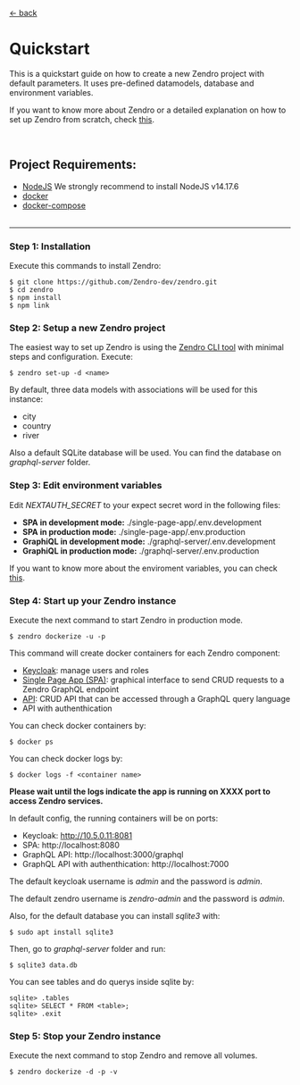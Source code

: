 [ &larr; back](README.md)
<br/>
# Quickstart

This is a quickstart guide on how to create a new Zendro project with default parameters. It uses pre-defined datamodels, database and environment variables.

If you want to know more about Zendro or a detailed explanation on how to set up Zendro from scratch, check [this](setup_root.md).

 <br/>

## Project Requirements:
 * [NodeJS](https://nodejs.org/en/) We strongly recommend to install NodeJS v14.17.6
 * [docker](https://docs.docker.com/get-docker/)
 * [docker-compose](https://docs.docker.com/compose/install/#install-compose)
 <br/><br/>

* * *
### Step 1: Installation

Execute this commands to install Zendro:

```
$ git clone https://github.com/Zendro-dev/zendro.git
$ cd zendro
$ npm install
$ npm link
```

### Step 2: Setup a new Zendro project

The easiest way to set up Zendro is using the [Zendro CLI tool](https://github.com/Zendro-dev/zendro) with minimal steps and configuration. Execute:

```
$ zendro set-up -d <name>
```

By default, three data models with associations will be used for this instance:
* city
* country
* river

Also a default SQLite database will be used. You can find the database on *graphql-server* folder.

### Step 3: Edit environment variables

Edit *NEXTAUTH_SECRET* to your expect secret word in the following files:
* **SPA in development mode:** ./single-page-app/.env.development
* **SPA in production mode:** ./single-page-app/.env.production
* **GraphiQL in development mode:** ./graphql-server/.env.development
* **GraphiQL in production mode:** ./graphql-server/.env.production

If you want to know more about the enviroment variables, you can check [this](env_vars.md).

### Step 4: Start up your Zendro instance

Execute the next command to start Zendro in production mode. 

```
$ zendro dockerize -u -p
```

This command will create docker containers for each Zendro component:
* [Keycloak](https://github.com/Zendro-dev/Zendro-dev.github.io/blob/documentation-vb/oauth.md): manage users and roles
* [Single Page App (SPA)](https://github.com/Zendro-dev/single-page-app): graphical interface to send CRUD requests to a Zendro GraphQL endpoint
* [API](https://github.com/Zendro-dev/graphql-server): CRUD API that can be accessed through a GraphQL query language
* API with authenthication

You can check docker containers by:
```
$ docker ps
```

You can check docker logs by:
```
$ docker logs -f <container name>
```

**Please wait until the logs indicate the app is running on XXXX port to access Zendro services.**

In default config, the running containers will be on ports:

* Keycloak: http://10.5.0.11:8081
* SPA: http://localhost:8080
* GraphQL API: http://localhost:3000/graphql
* GraphQL API with authenthication: http://localhost:7000

The default keycloak username is *admin* and the password is *admin*.

The default zendro username is *zendro-admin* and the password is *admin*.

Also, for the default database you can install *sqlite3* with:

```
$ sudo apt install sqlite3
```

Then, go to *graphql-server* folder and run:

```
$ sqlite3 data.db
```

You can see tables and do querys inside sqlite by:
```
sqlite> .tables
sqlite> SELECT * FROM <table>;
sqlite> .exit
```

### Step 5: Stop your Zendro instance

Execute the next command to stop Zendro and remove all volumes.

```
$ zendro dockerize -d -p -v
```

